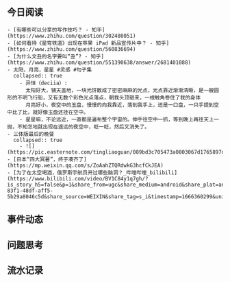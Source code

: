 ## 今日阅读
	- [有哪些可以分享的写作技巧？ - 知乎](https://www.zhihu.com/question/302480051)
	- [如何看待《星穹铁道》出现在苹果 iPad 新品宣传片中？ - 知乎](https://www.zhihu.com/question/560836694)
	- [为什么文丑的名字要叫“丑”? - 知乎](https://www.zhihu.com/question/551390638/answer/2681401088)
	- 太阳，月亮，星星 #灵感 #句子集
	  collapsed:: true
		- 异恒（deciia）:
		  太阳好大，铺天盖地，一块光饼散成了密密麻麻的光点，光点靠近渐渐清晰，是一艘圆形的不明飞行船，又有无数个彩色光点落点，朝我头顶砸来，一根触角卷住了我的身体
		  月亮好小，夜空中的玉盘，慢慢的向我靠近，落到我手上，还是一口盘，一只手提到空中比了比，就好像玉盘还挂在空中。
		- 星星嘛，不论远近，一直都是遍布整个宇宙的。伸手往空中一抓，等到晚上再往天上一抛，不知怎地就出现在遥远的夜空中，眨一眨，然后又消失了。
	- 三体版最后的晚餐
	  collapsed:: true
		- ![](https://pic.easternote.com/tingliaoguan/089bd3c705473a0803067d1765897db.jpg)
	- [日本“四大冥著”，终于凑齐了](https://mp.weixin.qq.com/s/ZoAahZTQRdwkG3hcfCkJEA)
	- [为了在太空喝酒，俄罗斯宇航员开过哪些脑洞？_哔哩哔哩_bilibili](https://www.bilibili.com/video/BV1C84y1q7gh/?is_story_h5=false&p=1&share_from=ugc&share_medium=android&share_plat=android&share_session_id=efd7fd09-83f1-48df-aff5-5b29a8046c5d&share_source=WEIXIN&share_tag=s_i&timestamp=1666360299&unique_k=H5cEkma)
## 事件动态
## 问题思考
## 流水记录
